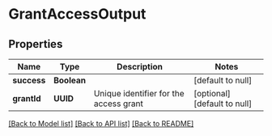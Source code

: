 # GrantAccessOutput

## Properties

| Name        | Type        | Description                            | Notes                        |
| ----------- | ----------- | -------------------------------------- | ---------------------------- |
| **success** | **Boolean** |                                        | [default to null]            |
| **grantId** | **UUID**    | Unique identifier for the access grant | [optional] [default to null] |

[[Back to Model list]](../README.md#documentation-for-models) [[Back to API list]](../README.md#documentation-for-api-endpoints) [[Back to README]](../README.md)
